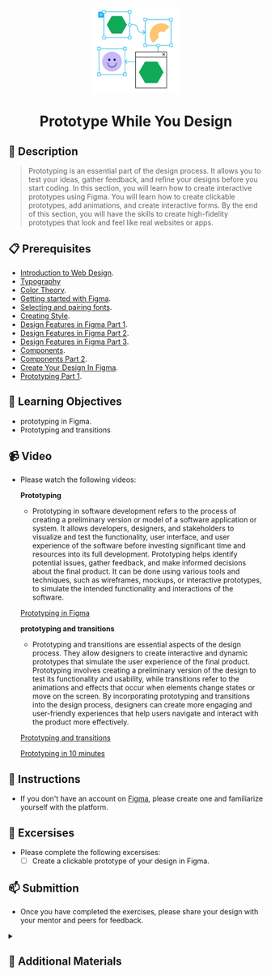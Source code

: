 <div align="center">
    <img src="../images/prototyping.webp" alt="Logo" height="170" align="center">
    <h1 align="center">Prototype While You Design</h1>
</div>

## 📝 Description
> Prototyping is an essential part of the design process. It allows you to test your ideas, gather feedback, and refine your designs before you start coding. In this section, you will learn how to create interactive prototypes using Figma. You will learn how to create clickable prototypes, add animations, and create interactive forms. By the end of this section, you will have the skills to create high-fidelity prototypes that look and feel like real websites or apps.

## 📋 Prerequisites
- [Introduction to Web Design](./web-design/01_web-design-concepts.md).
- [Typography](./02_typography.md)
- [Color Theory](./web-design/04_color_theory.md).
- [Getting started with Figma](./web-design/03_getting_started_with_Figma.md).
- [Selecting and pairing fonts](./web-design/05_fonts_and_colors.md).
- [Creating Style](./web-design/06_Figma_styling.md).
- [Design Features in Figma Part 1](./web-design/08_design_features_in_figma_part_1.md).
- [Design Features in Figma Part 2](./web-design/09_design_features_in_figma_part_2.md).
- [Design Features in Figma Part 3](./web-design/10_design_features_in_figma_part_3.md).
- [Components](./web-design/12_Create_Your_Design_In_Figma_part_1.md).
- [Components Part 2](./web-design/13_Create_Your_Design_In_Figma_part_2.md).
- [Create Your Design In Figma](./web-design/15_Create_Your_Design_In_Figma_part_3.md).
- [Prototyping Part 1](./web-design/16_prototyping_part_1.md).


## 🎯 Learning Objectives
- prototyping in Figma.
- Prototyping and transitions


## 📹 Video

- Please watch the following videos:
   <br>

    **Prototyping**
    - Prototyping in software development refers to the process of creating a preliminary version or model of a software application or system. It allows developers, designers, and stakeholders to visualize and test the functionality, user interface, and user experience of the software before investing significant time and resources into its full development. Prototyping helps identify potential issues, gather feedback, and make informed decisions about the final product. It can be done using various tools and techniques, such as wireframes, mockups, or interactive prototypes, to simulate the intended functionality and interactions of the software.

    <a href="https://www.youtube.com/watch?v=-sAAa-CCOcg&list=PLXDU_eVOJTx7aqRW3Skp1aRT9ktC3ctqA&index=4" target="_blank">Prototyping in Figma</a>

    **prototyping and transitions**
    - Prototyping and transitions are essential aspects of the design process. They allow designers to create interactive and dynamic prototypes that simulate the user experience of the final product. Prototyping involves creating a preliminary version of the design to test its functionality and usability, while transitions refer to the animations and effects that occur when elements change states or move on the screen. By incorporating prototyping and transitions into the design process, designers can create more engaging and user-friendly experiences that help users navigate and interact with the product more effectively.

    <a href="https://www.youtube.com/watch?v=-d6zNGeF59M&list=PLXDU_eVOJTx7aqRW3Skp1aRT9ktC3ctqA&index=5" target="_blank">Prototyping and transitions</a>

    <a href="https://www.youtube.com/watch?v=v1UKB-0EUhQ" target="_blank">Prototyping in 10 minutes</a>
    

## 🔧 Instructions
- If you don't have an account on [Figma](https://www.figma.com/), please create one and familiarize yourself with the platform.
## 🚀 Excersises
- Please complete the following excersises:
    - [ ] Create a clickable prototype of your design in Figma.

## 📫 Submittion
- Once you have completed the exercises, please share your design with your mentor and peers for feedback.

<details>
    <summary>
        <h2>📌 Additional Materials</h2>
    </summary>
    <hr style="height:1px;border-width:0;color:gray;background-color:dark">
    <i>
        These are all optional, but if you're interested in exploring this topic further, here are some resources to help you.
    </i>

<br>
    <ul>
    <li><a href="https://www.youtube.com/watch?v=5eAhlY1nvUY" target="_blank">Carousal Animation Figma</a></li>
    </ul>
</details>
